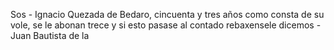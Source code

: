 Sos - Ignacio Quezada de Bedaro, cincuenta y tres años como consta de su vole, se le abonan trece y si esto pasase al contado rebaxensele dicemos - Juan Bautista de la
